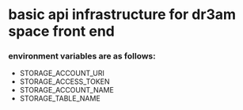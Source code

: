 # basic api infrastructure for dr3am space front end #

### environment variables are as follows: ###
* STORAGE_ACCOUNT_URI
* STORAGE_ACCESS_TOKEN
* STORAGE_ACCOUNT_NAME
* STORAGE_TABLE_NAME